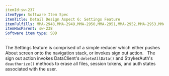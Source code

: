 ```yaml
---
itemId:sw-237
itemType: Software Item Spec
itemTitle: Detail Design Aspect 6: Settings Feature
itemFulfills: MMA-2948,MMA-2949,MMA-2950,MMA-2951,MMA-2952,MMA-2953,MMA-2954,MMA-2955,MMA-2956,MMA-2957,MMA-2958,MMA-2959
itemHasParent: sw-238
Software item type: SDD
---
```

The Settings feature is comprised of a simple reducer which either pushes About screen onto the navigation stack, or invokes sign out action.
 
The sign out action invokes DataClient's `deleteAllData()` and StrykerAuth's `deauthorize()` methods to erase all files, session tokens, and auth states associated with the user.